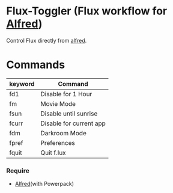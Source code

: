 Flux-Toggler (Flux workflow for [Alfred](https://www.alfredapp.com))
======
   Control Flux directly from [alfred](https://www.alfredapp.com).

# Commands
| keyword | Command |
| ------ | ------ |
| fd1 | Disable for 1 Hour |
| fm | Movie Mode |
| fsun | Disable until sunrise |
| fcurr | Disable for current app |
| fdm | Darkroom Mode |
| fpref | Preferences |
| fquit | Quit f.lux |

### Require
  * [Alfred](https://www.alfredapp.com)(with Powerpack)
